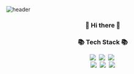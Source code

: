 ![header](https://capsule-render.vercel.app/api?type=waving&color=gradient&customColorList=23&height=300&text=DToEcho&fontSize=120)



<h3 align="center"> 👋 Hi there 👋 </h3>

<h3 align="center">📚 Tech Stack 📚</h3>

<p align="center">
  <img src="https://img.shields.io/badge/Java-007396?style=flat-square&logo=Java&logoColor=white"/>&nbsp 
  <img src="https://img.shields.io/badge/spring-6DB33F?style=flat-square&logo=spring&logoColor=white">&nbsp
  <img src="https://img.shields.io/badge/SpringBoot-6DB33F?style=flat-square&logo=Spring&logoColor=white"/>&nbsp 
  <br>
  <img src="https://img.shields.io/badge/Javascript-ffb13b?style=flat-square&logo=javascript&logoColor=white"/>&nbsp
  <img src="https://img.shields.io/badge/react-61DAFB?style=flat-square&logo=react&logoColor=black">&nbsp
  <img src="https://img.shields.io/badge/Next.js-000000?style=flat-square&logo=Next.js&logoColor=white"/>
<!--   <img src="https://img.shields.io/badge/node.js-339933?style=flat-square&logo=Node.js&logoColor=white">  -->
  <br>
</p>

